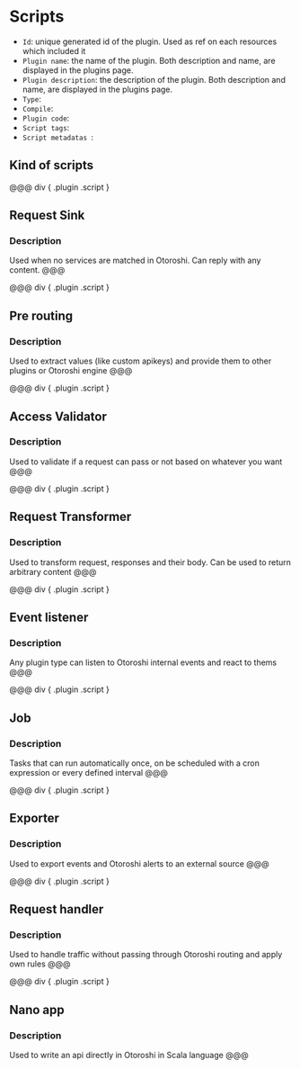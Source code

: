 # Scripts

* `Id`: unique generated id of the plugin. Used as ref on each resources which included it
* `Plugin name`: the name of the plugin. Both description and name, are displayed in the plugins page.
* `Plugin description`: the description of the plugin. Both description and name, are displayed in the plugins page.
* `Type`:
* `Compile`:
* `Plugin code`:
* `Script tags`:
* `Script metadatas `:

## Kind of scripts

@@@ div { .plugin .script }
## Request Sink
### Description
Used when no services are matched in Otoroshi. Can reply with any content.
@@@

@@@ div { .plugin .script }
## Pre routing
### Description
Used to extract values (like custom apikeys) and provide them to other plugins or Otoroshi engine
@@@

@@@ div { .plugin .script }
## Access Validator
### Description
Used to validate if a request can pass or not based on whatever you want
@@@

@@@ div { .plugin .script }
## Request Transformer
### Description
Used to transform request, responses and their body. Can be used to return arbitrary content
@@@

@@@ div { .plugin .script }
## Event listener
### Description
Any plugin type can listen to Otoroshi internal events and react to thems
@@@

@@@ div { .plugin .script }
## Job
### Description
Tasks that can run automatically once, on be scheduled with a cron expression or every defined interval
@@@

@@@ div { .plugin .script }
## Exporter
### Description
Used to export events and Otoroshi alerts to an external source
@@@

@@@ div { .plugin .script }
## Request handler
### Description
Used to handle traffic without passing through Otoroshi routing and apply own rules
@@@

@@@ div { .plugin .script }
## Nano app
### Description
Used to write an api directly in Otoroshi in Scala language
@@@